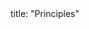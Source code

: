 <frontmatter>
title: "Principles"
</frontmatter>

<include src="navbar.md" boilerplate />

<include src="container-inPage-asFlat.md" boilerplate />